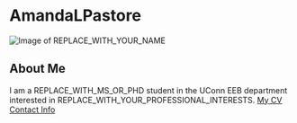 # AmandaLPastore
![Image of REPLACE_WITH_YOUR_NAME](images/headshot.png
"REPLACE_WITH_SHORT_DESCRIPTION")
## About Me
I am a REPLACE_WITH_MS_OR_PHD student in the UConn EEB department
interested in REPLACE_WITH_YOUR_PROFESSIONAL_INTERESTS.
[My CV](PDFs/cv.pdf)
[Contact Info](contact-info.html)
